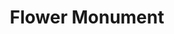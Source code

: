 ---
pid: fs2
title: Flower Monument
location_transcription: 
coordinates: "[-75.150443325972, 39.955415137209]"
zipcode: 
gen_neighborhood: 
neighborhood: 
outside_phl: 
age: '9'
age_range: 6-13
instagram: 
image_file_name: fs_2.jpg
proposal_transcription: I want to put my flower in Franklin Square Park. I want my
  flower to be big. For kids to be happy with the living things.
topic: Environment,Uplifting,Youth
topic_summary: 0, 0, 0
type: Park,Other No Form
keywords_other: 
credit: Anahi Hernandez
image_labels: 
twitter: 
facebook: 
permalink: "/monuments/fs2/"
layout: item-page
---